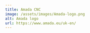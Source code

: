 ```yaml
---
title: Amada CNC
image: /assets/images/Amada-logo.png
alt: Amada logo
url: https://www.amada.eu/uk-en/
---
```

